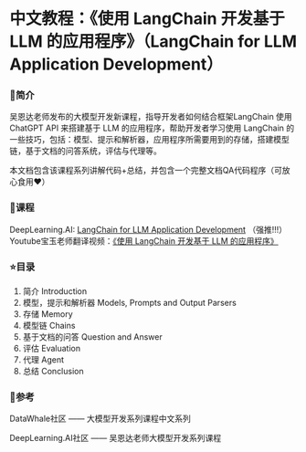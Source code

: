 # 中文教程：《使用 LangChain 开发基于 LLM 的应用程序》（LangChain for LLM Application Development）

### 🚀简介

吴恩达老师发布的大模型开发新课程，指导开发者如何结合框架LangChain 使用 ChatGPT API 来搭建基于 LLM 的应用程序，帮助开发者学习使用 LangChain 的一些技巧，包括：模型、提示和解析器，应用程序所需要用到的存储，搭建模型链，基于文档的问答系统，评估与代理等。

本文档包含该课程系列讲解代码+总结，并包含一个完整文档QA代码程序（可放心食用♥）
### 🏀课程

DeepLearning.AI: [LangChain for LLM Application Development](https://learn.deeplearning.ai/langchain/lesson/1/introduction)
（强推!!!）Youtube宝玉老师翻译视频：[《使用 LangChain 开发基于 LLM 的应用程序》](https://www.youtube.com/playlist?list=PLiuLMb-dLdWIYYBF3k5JI_6Od593EIuEG)

### ⭐目录

1. 简介 Introduction
2. 模型，提示和解析器 Models, Prompts and Output Parsers 
3. 存储 Memory
4. 模型链 Chains
5. 基于文档的问答 Question and Answer 
6. 评估 Evaluation 
7. 代理 Agent
8. 总结 Conclusion 

###  🌹参考

DataWhale社区 —— 大模型开发系列课程中文系列

DeepLearning.AI社区 —— 吴恩达老师大模型开发系列课程

